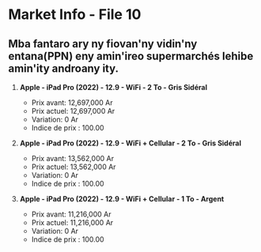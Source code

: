 # Market Info - File 10

## Mba fantaro ary ny fiovan'ny vidin'ny entana(PPN) eny amin'ireo supermarchés lehibe amin'ity androany ity.

1. **Apple - iPad Pro (2022) - 12.9 - WiFi - 2 To - Gris Sidéral**
   - Prix avant: 12,697,000 Ar
   - Prix actuel: 12,697,000 Ar
   - Variation: 0 Ar
   - Indice de prix : 100.00

2. **Apple - iPad Pro (2022) - 12.9 - WiFi + Cellular - 2 To - Gris Sidéral**
   - Prix avant: 13,562,000 Ar
   - Prix actuel: 13,562,000 Ar
   - Variation: 0 Ar
   - Indice de prix : 100.00

3. **Apple - iPad Pro (2022) - 12.9 - WiFi + Cellular - 1 To - Argent**
   - Prix avant: 11,216,000 Ar
   - Prix actuel: 11,216,000 Ar
   - Variation: 0 Ar
   - Indice de prix : 100.00

